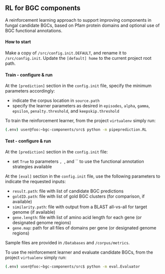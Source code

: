 ## **RL for BGC components**
A reinforcement learning approach to support improving components in fungal candidate BGCs, based on Pfam protein domains and optional use of BGC functional annotations.

#### **How to start**

Make a copy of `/src/config.init.DEFAULT`, and rename it to `/src/config.init`. Update the `[default] home` to the current project root path.

#### **Train - configure & run**

At the `[prediction]` section  in the `config.init` file, specify the minimum parameters accordingly:
- indicate the corpus location in `source.path`
- specify the learner parameters as desired in `episodes`, `alpha`, `gamma`, `epsilon`, `penalty.threshold`, and `keepskip.threshold` 


To train the reinforcement learner, from the project `virtualenv` simply run:

```bash
(.env) user@foo:~bgc-components/src$ python -m pipeprediction.RL
```


#### **Test - configure & run**

At the `[prediction]` section  in the `config.init` file: 
- set `True` to parameters ``, ``, and ``  to use the functional annotation strategies available

At the `[eval]` section  in the `config.init` file, use the following parameters to indicate the requested inputs: 
- `result.path`: file with list of candidate BGC predictions 
- `goldID.path`: file with list of gold BGC clusters (for comparison, if available)
- `similarity.path`: file with output from a BLAST all-vs-all for target genome (if available)
- `gene.length`: file with list of amino acid length for each gene (or designated genome regions)
- `gene.map`: path for all files of domains per gene (or designated genome regions)

Sample files are provided in `/Databases` and `/corpus/metrics`.

To use the reinforcement learner and evaluate candidate BGCs, from the project `virtualenv` simply run:

```bash
(.env) user@foo:~bgc-components/src$ python -m eval.Evaluator
```
